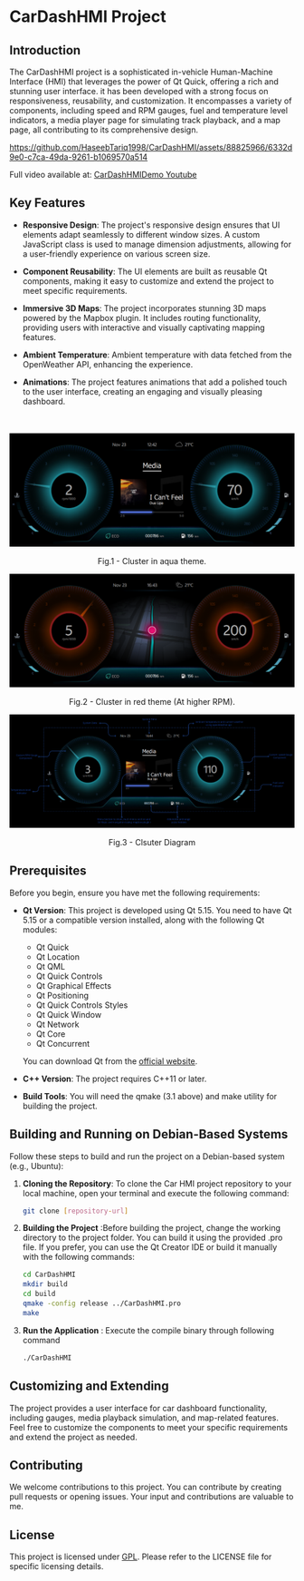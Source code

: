# CarDashHMI Project

## Introduction

 The CarDashHMI project is a sophisticated in-vehicle Human-Machine Interface (HMI) that leverages the power of Qt Quick, offering a rich and stunning user interface. it has been developed with a strong focus on responsiveness, reusability, and customization. It encompasses a variety of components, including speed and RPM gauges, fuel and temperature level indicators, a media player page for simulating track playback, and a map page, all contributing to its comprehensive design.
 


https://github.com/HaseebTariq1998/CarDashHMI/assets/88825966/6332d9e0-c7ca-49da-9261-b1069570a514

Full video available at: [CarDashHMIDemo Youtube](https://www.youtube.com/watch?v=bJzfTh7QC0A)

## Key Features

- **Responsive Design**: The project's responsive design ensures that UI elements adapt seamlessly to different window sizes. A custom JavaScript class is used to manage dimension adjustments, allowing for a user-friendly experience on various screen size.

- **Component Reusability**: The UI elements are built as reusable Qt components, making it easy to customize and extend the project to meet specific requirements.

- **Immersive 3D Maps**: The project incorporates stunning 3D maps powered by the Mapbox plugin. It includes routing functionality, providing users with interactive and visually captivating mapping features.

- **Ambient Temperature**: Ambient temperature with data fetched from the OpenWeather API, enhancing the experience.

- **Animations**: The project features animations that add a polished touch to the user interface, creating an engaging and visually pleasing dashboard.<br><br><br>

<p align="center">
  <img  src="GitAssets/ClusterAquaMode.png">
   <figcaption style="text-align: center"> Fig.1 - Cluster in aqua theme.</figcaption>
</p>

<p align="center">
  <img  src="GitAssets/ClusterRedMode.png">
   <figcaption style="text-align: center"> Fig.2 - Cluster in red theme (At higher RPM).</figcaption>
</p>
  
<p align="center">
  <img  src="GitAssets/ClusterDiagram.png">
   <figcaption style="text-align: center"> Fig.3 - Clsuter Diagram </figcaption>
</p>


## Prerequisites

Before you begin, ensure you have met the following requirements:

- **Qt Version**: This project is developed using Qt 5.15. You need to have Qt 5.15 or a compatible version installed, along with the following Qt modules:

  - Qt Quick
  - Qt Location
  - Qt QML
  - Qt Quick Controls
  - Qt Graphical Effects
  - Qt Positioning
  - Qt Quick Controls Styles
  - Qt Quick Window
  - Qt Network
  - Qt Core
  - Qt Concurrent

  You can download Qt from the [official website](https://www.qt.io/download).

- **C++ Version**: The project requires C++11 or later.

- **Build Tools**: You will need the qmake (3.1 above) and  make utility for building the project.


## Building and Running on Debian-Based Systems

Follow these steps to build and run the project on a Debian-based system (e.g., Ubuntu):

1. **Cloning the Repository**: To clone the Car HMI project repository to your local machine, open your terminal and execute the following command:

    ```bash
    git clone [repository-url] 
    ```

2. **Building the Project** :Before building the project, change the working directory to the project folder. You can build it using the provided .pro file. If you prefer, you can use the Qt Creator IDE or build it manually with the following commands:
    ```bash
    cd CarDashHMI
    mkdir build
    cd build 
    qmake -config release ../CarDashHMI.pro
    make 
    ```
3. **Run the Application** : Execute the compile binary through following command
     ```bash
    ./CarDashHMI
    ```

## Customizing and Extending

The project provides a user interface for car dashboard functionality, including gauges, media playback simulation, and map-related features. Feel free to customize the components to meet your specific requirements and extend the project as needed.

## Contributing

We welcome contributions to this project. You can contribute by creating pull requests or opening issues. Your input and contributions are valuable to me.

## License

This project is licensed under [GPL](LICENSE). Please refer to the LICENSE file for specific licensing details.
